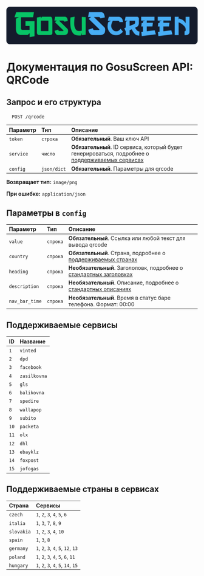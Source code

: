 ![Logo](./resources/logo.png)
# **Документация по GosuScreen API: QRCode**



## Запрос и его структура

```
  POST /qrcode
```

| Параметр | Тип     | Описание                |
| :-------- | :------- | :------------------------- |
| `token` | `строка` | **Обязательный**. Ваш ключ API |
| `service` | `число` | **Обязательный**. ID сервиса, который будет генерироваться, подробнее о [поддерживаемых сервисах](#поддерживаемые-сервисы) |
| `config` | `json/dict` | **Обязательный**. Параметры для qrcode|

**Возвращает тип:** `image/png`

**При ошибке:** `application/json`


## Параметры в `config`
| Параметр | Тип     | Описание   |
| :-------- | :------- | :------- |
| `value` | `строка` | **Обязательный**. Ссылка или любой текст для вывода qrcode |
| `country` | `строка` | **Обязательный**. Страна, подробнее о [поддерживаемых странах](#поддерживаемые-страны-в-сервисах) |
| `heading` | `строка` | **Необязательный**. Загололовк, подробнее о [стандартных заголовках](./defaultHD.json) |
| `description` | `строка` | **Необязательный**. Описание, подробнее о [стандартных описаниях](./defaultHD.json) |
| `nav_bar_time` | `строка` | **Необязательный**. Время в статус баре телефона. Формат: 00:00 |


## Поддерживаемые сервисы

| ID  | Название     | 
| :-------- | :------- |
|`1`|`vinted`|
|`2`|`dpd`|
|`3`|`facebook`|
|`4`|`zasilkovna`|
|`5`|`gls`|
|`6`|`balikovna`|
|`7`|`spedire`|
|`8`|`wallapop`|
|`9`|`subito`|
|`10`|`packeta`|
|`11`|`olx`|
|`12`|`dhl`|
|`13`|`ebayklz`|
|`14`|`foxpost`|
|`15`|`jofogas`|


## Поддерживаемые страны в сервисах

| Страна  | Сервисы     | 
| :-------- | :------- |
|`czech` |`1`, `2`, `3`, `4`, `5`, `6`|
|`italia` |`1`, `3`, `7`, `8`, `9`|
|`slovakia` |`1`, `2`, `3`, `4`, `10`|
|`spain` |`1`, `3`, `8`|
|`germany` |`1`, `2`, `3`, `4`, `5`, `12`, `13`|
|`poland` |`1`, `2`, `3`, `4`, `5`, `6`, `11`|
|`hungary` |`1`, `2`, `3`, `4`, `5`, `14`, `15`|
